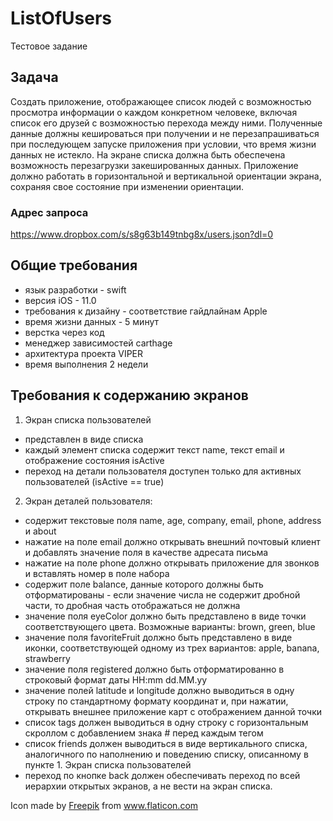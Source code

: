 # ListOfUsers
Тестовое задание

## Задача
Создать приложение, отображающее список людей 
с возможностью просмотра информации о каждом конкретном человеке, включая список его друзей 
с возможностью перехода между ними. 
Полученные данные должны кешироваться при получении и не перезапрашиваться при последующем запуске приложения при условии, что время жизни данных не истекло. 
На экране списка должна быть обеспечена возможность перезагрузки закешированных данных. 
Приложение должно работать в горизонтальной и вертикальной ориентации экрана, сохраняя свое состояние при изменении ориентации.

### Адрес запроса
https://www.dropbox.com/s/s8g63b149tnbg8x/users.json?dl=0

## Общие требования
- язык разработки - swift
- версия iOS - 11.0
- требования к дизайну - соответствие гайдлайнам Apple
- время жизни данных - 5 минут
- верстка через код 
- менеджер зависимостей carthage
- архитектура проекта VIPER
- время выполнения 2 недели 

## Требования к содержанию экранов
1. Экран списка пользователей
- представлен в виде списка
- каждый элемент списка содержит текст name, текст email и отображение состояния isActive
- переход на детали пользователя доступен только для активных пользователей (isActive == true)

2. Экран деталей пользователя:
- содержит текстовые поля name, age, company, email, phone, address и about
- нажатие на поле email должно открывать внешний почтовый клиент и добавлять значение поля в качестве адресата письма
- нажатие на поле phone должно открывать приложение для звонков и вставлять номер в поле набора
- содержит поле balance, данные которого должны быть отформатированы - если значение числа не содержит дробной части, то дробная часть отображаться не должна
- значение поля eyeColor должно быть представлено в виде точки соответствующего цвета. Возможные варианты: brown, green, blue
- значение поля favoriteFruit должно быть представлено в виде иконки, соответствующей одному из трех вариантов: apple, banana, strawberry
- значение поля registered должно быть отформатированно в строковый формат даты HH:mm dd.MM.yy
- значение полей latitude и longitude должно выводиться в одну строку по стандартному формату координат и, при нажатии, открывать внешнее приложение карт с отображением данной точки
- список tags должен выводиться в одну строку с горизонтальным скроллом с добавлением знака # перед каждым тегом
- список friends должен выводиться в виде вертикального списка, аналогичного по наполнению и поведению списку, описанному в пункте 1. Экран списка пользователей
- переход по кнопке back должен обеспечивать переход по всей иерархии открытых экранов, а не вести на экран списка.

<div>Icon made by <a href="https://www.flaticon.com/authors/freepik" title="Freepik">Freepik</a> from <a href="https://www.flaticon.com/"             title="Flaticon">www.flaticon.com</a></div>

